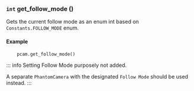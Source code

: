 [//]: # (<table>)

[//]: # (    <tr>)

[//]: # (        <td>)

[//]: # (            <p>)

[//]: # (            <code>int</code> get_follow_mode &#40;&#41;)

[//]: # (            Example:)

[//]: # (            </p>)

[//]: # (            ```gdscript pcam.get_follow_mode&#40;&#41;```)

[//]: # (            <p>Gets the current follow mode as an enum int based on Constants.FOLLOW_MODE enum.)

[//]: # (            </p>)

[//]: # (            <p>Note: Setting Follow Mode purposely not added. A separate PhantomCamera should be used instead.</p>)

[//]: # (        </td>)

[//]: # (    </tr>)

[//]: # (</table>)

### `int` get_follow_mode ()

Gets the current follow mode as an enum int based on `Constants.FOLLOW_MODE` enum.

#### Example
```gdscript
    pcam.get_follow_mode()
```

::: info
Setting Follow Mode purposely not added.

A separate `PhantomCamera` with the designated `Follow Mode` should be used instead.
:::
